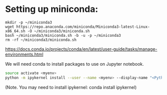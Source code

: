 # Setting up miniconda:

```
mkdir -p ~/miniconda3
wget https://repo.anaconda.com/miniconda/Miniconda3-latest-Linux-x86_64.sh -O ~/miniconda3/miniconda.sh
bash ~/miniconda3/miniconda.sh -b -u -p ~/miniconda3
rm -rf ~/miniconda3/miniconda.sh
```


https://docs.conda.io/projects/conda/en/latest/user-guide/tasks/manage-environments.html

We will need conda to install packages to use on Jupyter notebook.
```Bash
source activate <myenv>
python -m ipykernel install --user --name <myenv> --display-name "<Python (myenv)>"  
```
(Note. You may need to install ipykernel:  conda install ipykernel)
